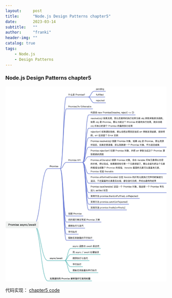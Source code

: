 ```yaml
---
layout:     post
title:      "Node.js Design Patterns chapter5"
date:       2023-03-14
subtitle:   ""
author:     "franki"
header-img: ""
catalog: true
tags:
    - Node.js
    - Design Patterns
---
```


### Node.js Design Patterns chapter5

![chapter5](/images/posts/node/node-design-patterns-chapter5.jpeg)

代码实现：
[chapter5 code](https://github.com/NikFranki/node-design-patterns/blob/master/chapter5/5.1.5/5.1.5.js)
